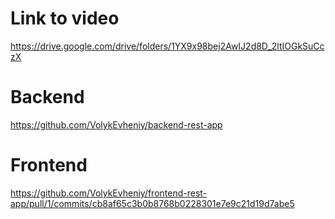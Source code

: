 # Link to video
https://drive.google.com/drive/folders/1YX9x98bej2AwIJ2d8D_2ltIOGkSuCczX

# Backend
https://github.com/VolykEvheniy/backend-rest-app

# Frontend
https://github.com/VolykEvheniy/frontend-rest-app/pull/1/commits/cb8af65c3b0b8768b0228301e7e9c21d19d7abe5
